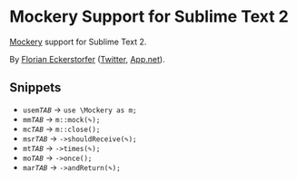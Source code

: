 Mockery Support for Sublime Text 2
==================================

[Mockery](https://github.com/padraic/mockery) support for Sublime Text 2.

By [Florian Eckerstorfer](http://braincrafted.com) ([Twitter](http://twitter.com/braincrafted), [App.net](https://alpha.app.net/braincrafted)).

Snippets
--------

- `usem`*`TAB`* → `use \Mockery as m;`
- `mm`*`TAB`* → `m::mock(✎);`
- `mc`*`TAB`* → `m::close();`
- `msr`*`TAB`* → `->shouldReceive(✎);`
- `mt`*`TAB`* → `->times(✎);`
- `mo`*`TAB`* → `->once();`
- `mar`*`TAB`* → `->andReturn(✎);`
